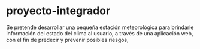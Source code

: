 # proyecto-integrador
Se pretende desarrollar una pequeña estación meteorológica para brindarle información del estado del clima al usuario, a través de una aplicación web, con el fin de predecir y prevenir posibles riesgos, 
